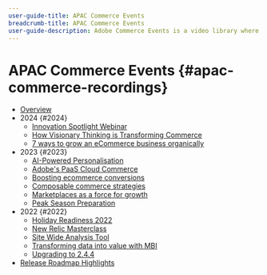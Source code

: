 ```yaml
---
user-guide-title: APAC Commerce Events
breadcrumb-title: APAC Commerce Events
user-guide-description: Adobe Commerce Events is a video library where experts and peers have shared their thoughts and ideas on how to use Adobe Commerce.
---
```


# APAC Commerce Events {#apac-commerce-recordings}

+ [Overview](overview.md)
+ 2024 {#2024}
  + [Innovation Spotlight Webinar](2024/innovation-spotlight.md)
  + [How Visionary Thinking is Transforming Commerce](2024/visionary-thinking.md)
  + [7 ways to grow an eCommerce business organically](2024/grow-ecommerce-business.md)
+ 2023 {#2023}
   + [AI-Powered Personalisation](2023/ai-personalisation.md)
   + [Adobe's PaaS Cloud Commerce](2023/adobes-paas-cloud-commerce.md)  
   + [Boosting ecommerce conversions](2023/ecommerce-conversions.md)
   + [Composable commerce strategies](2023/composable-commerce.md)
   + [Marketplaces as a force for growth](2023/marketplaces.md)
   + [Peak Season Preparation](2023/peak-season-prep.md) 
+ 2022 {#2022}
   + [Holiday Readiness 2022](2022/holiday.md)
   + [New Relic Masterclass](2022/new-relic.md)
   + [Site Wide Analysis Tool](2022/analysis-tool.md)
   + [Transforming data into value with MBI](2022/mbi.md)
   + [Upgrading to 2.4.4](2022/upgrade.md)
+ [Release Roadmap Highlights](release-highlights.md)
  
<!--+ Commerce Events {#commerce-events}
  + [Overview](commerce-events/overview.md)
  + 2022 {#2022}
    + [Top Tips and Tricks for Adobe Campaign Standard](customer-journeys/2022/tips-and-tricks.md)
    + [Develop and customize data models in Adobe [!DNL Campaign Classic]](customer-journeys/2022/data-models.md)

+ Data and insights {#commerce-release-updates}
  + [Overview](commerce-release-updates/overview.md)
  + 2022 {#2022}
    + [Innovations and trends](data-and-insights/2022/innovations.md)
    + [Sensei and Analysis Workspace](data-and-insights/2022/sensei.md)
    + [Personalize and automate with Adobe Target](data-and-insights/2022/personalize.md)
    + [Analytics and Target applications for Mobile and Apps](data-and-insights/2022/mobile-and-apps.md)
    + [Cross Device Analytics and Customer Journey Analytics](data-and-insights/2022/cross-device-analytics.md) -->